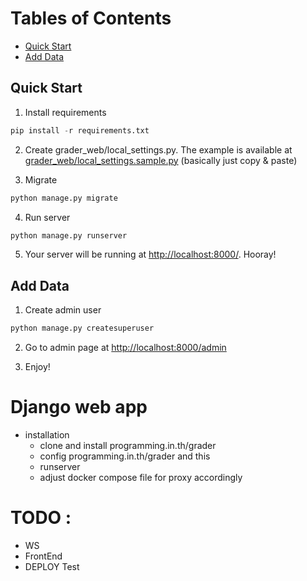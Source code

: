 # Tables of Contents

- [Quick Start](#quick-start)
- [Add Data](#add-data)

## Quick Start

1. Install requirements

```python
pip install -r requirements.txt
```

2. Create grader_web/local_settings.py. The example is available at [grader_web/local_settings.sample.py](grader_web/local_settings.sample.py) (basically just copy & paste)

3. Migrate

```python
python manage.py migrate
```

4. Run server

```python
python manage.py runserver
```

5. Your server will be running at [http://localhost:8000/](http://localhost:8000/). Hooray!

## Add Data

1. Create admin user

```python
python manage.py createsuperuser
```

2. Go to admin page at [http://localhost:8000/admin](http://localhost:8000/admin)

3. Enjoy!

# Django web app

- installation
  - clone and install programming.in.th/grader
  - config programming.in.th/grader and this
  - runserver
  - adjust docker compose file for proxy accordingly

# TODO :

- WS
- FrontEnd
- DEPLOY Test
